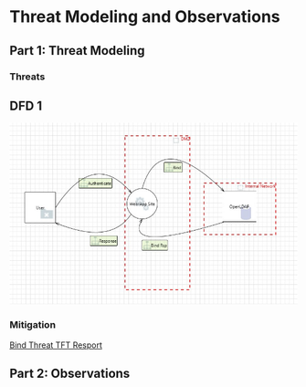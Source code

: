 # Threat Modeling and Observations
## Part 1: Threat Modeling

<!--- Josh Bartels --->
### Threats

## DFD 1

![Bind Threat](https://github.com/bartelsjoshuac/SAPG/blob/main/images/BINDThreat.jpg)

### Mitigation

[Bind Threat TFT Resport](https://htmlpreview.github.io/?https://github.com/bartelsjoshuac/SAPG/blob/main/BINDThreatReport.htm)

## Part 2: Observations
